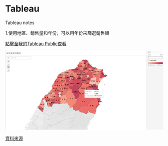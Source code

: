 # Tableau
Tableau notes



1.使用地區、銷售量和年份，可以用年份來篩選銷售額 

[點擊至我的Tableau Public查看](https://public.tableau.com/profile/chia.jung.chang#!/vizhome/8838/1?publish=yes)

![Github](https://github.com/chiajung0001/Tableau/blob/master/%E5%9C%B0%E5%8D%80%E8%88%87%E9%8A%B7%E5%94%AE%E9%87%8F%E7%B7%B4%E7%BF%92/demo.png)

[資料來源](https://ynotsmarter.wordpress.com/2017/06/25/%E8%B7%9F%E8%91%97%E5%B0%8F%E9%83%AD%E9%83%AD%E5%AD%B8tableau02-%E5%9C%B0%E5%9C%96%E8%B3%87%E6%96%99%E8%A6%96%E8%A6%BA%E5%8C%96/)
